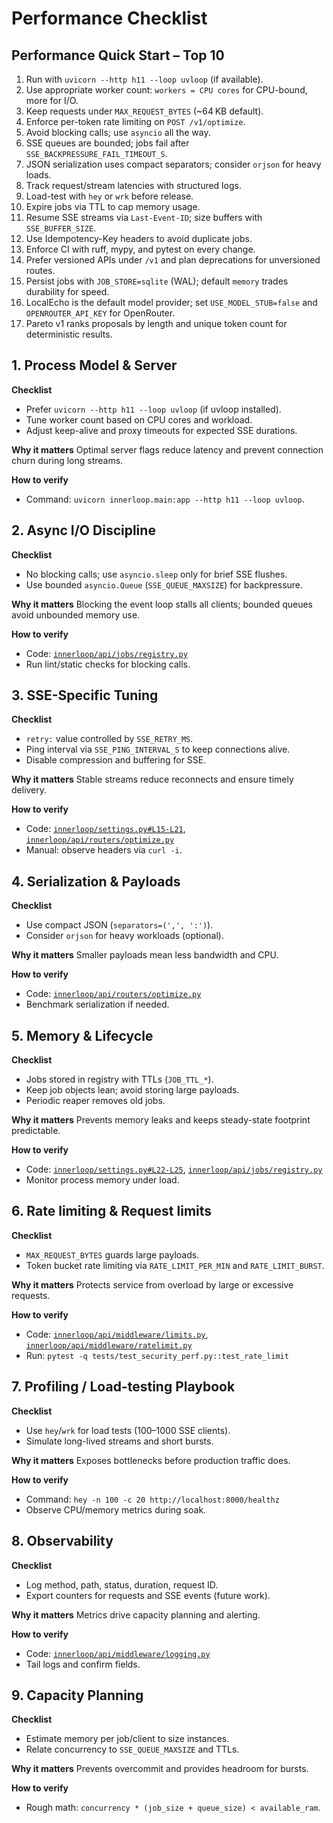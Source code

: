 # Performance Checklist

## Performance Quick Start – Top 10
1. Run with `uvicorn --http h11 --loop uvloop` (if available).
2. Use appropriate worker count: `workers = CPU cores` for CPU-bound, more for I/O.
3. Keep requests under `MAX_REQUEST_BYTES` (~64 KB default).
4. Enforce per-token rate limiting on `POST /v1/optimize`.
5. Avoid blocking calls; use `asyncio` all the way.
6. SSE queues are bounded; jobs fail after `SSE_BACKPRESSURE_FAIL_TIMEOUT_S`.
7. JSON serialization uses compact separators; consider `orjson` for heavy loads.
8. Track request/stream latencies with structured logs.
9. Load-test with `hey` or `wrk` before release.
10. Expire jobs via TTL to cap memory usage.
11. Resume SSE streams via `Last-Event-ID`; size buffers with `SSE_BUFFER_SIZE`.
12. Use Idempotency-Key headers to avoid duplicate jobs.
13. Enforce CI with ruff, mypy, and pytest on every change.
14. Prefer versioned APIs under `/v1` and plan deprecations for unversioned routes.
15. Persist jobs with `JOB_STORE=sqlite` (WAL); default `memory` trades durability for speed.
16. LocalEcho is the default model provider; set `USE_MODEL_STUB=false` and `OPENROUTER_API_KEY` for OpenRouter.
17. Pareto v1 ranks proposals by length and unique token count for deterministic results.

## 1. Process Model & Server
**Checklist**
- Prefer `uvicorn --http h11 --loop uvloop` (if uvloop installed).
- Tune worker count based on CPU cores and workload.
- Adjust keep-alive and proxy timeouts for expected SSE durations.

**Why it matters**
Optimal server flags reduce latency and prevent connection churn during long streams.

**How to verify**
- Command: `uvicorn innerloop.main:app --http h11 --loop uvloop`.

## 2. Async I/O Discipline
**Checklist**
- No blocking calls; use `asyncio.sleep` only for brief SSE flushes.
- Use bounded `asyncio.Queue` (`SSE_QUEUE_MAXSIZE`) for backpressure.

**Why it matters**
Blocking the event loop stalls all clients; bounded queues avoid unbounded memory use.

**How to verify**
- Code: [`innerloop/api/jobs/registry.py`](innerloop/api/jobs/registry.py)
- Run lint/static checks for blocking calls.

## 3. SSE-Specific Tuning
**Checklist**
- `retry:` value controlled by `SSE_RETRY_MS`.
- Ping interval via `SSE_PING_INTERVAL_S` to keep connections alive.
- Disable compression and buffering for SSE.

**Why it matters**
Stable streams reduce reconnects and ensure timely delivery.

**How to verify**
- Code: [`innerloop/settings.py#L15-L21`](innerloop/settings.py#L15-L21), [`innerloop/api/routers/optimize.py`](innerloop/api/routers/optimize.py)
- Manual: observe headers via `curl -i`.

## 4. Serialization & Payloads
**Checklist**
- Use compact JSON (`separators=(',', ':')`).
- Consider `orjson` for heavy workloads (optional).

**Why it matters**
Smaller payloads mean less bandwidth and CPU.

**How to verify**
- Code: [`innerloop/api/routers/optimize.py`](innerloop/api/routers/optimize.py)
- Benchmark serialization if needed.

## 5. Memory & Lifecycle
**Checklist**
- Jobs stored in registry with TTLs (`JOB_TTL_*`).
- Keep job objects lean; avoid storing large payloads.
- Periodic reaper removes old jobs.

**Why it matters**
Prevents memory leaks and keeps steady-state footprint predictable.

**How to verify**
- Code: [`innerloop/settings.py#L22-L25`](innerloop/settings.py#L22-L25), [`innerloop/api/jobs/registry.py`](innerloop/api/jobs/registry.py)
- Monitor process memory under load.

## 6. Rate limiting & Request limits
**Checklist**
- `MAX_REQUEST_BYTES` guards large payloads.
- Token bucket rate limiting via `RATE_LIMIT_PER_MIN` and `RATE_LIMIT_BURST`.

**Why it matters**
Protects service from overload by large or excessive requests.

**How to verify**
- Code: [`innerloop/api/middleware/limits.py`](innerloop/api/middleware/limits.py), [`innerloop/api/middleware/ratelimit.py`](innerloop/api/middleware/ratelimit.py)
- Run: `pytest -q tests/test_security_perf.py::test_rate_limit`

## 7. Profiling / Load-testing Playbook
**Checklist**
- Use `hey`/`wrk` for load tests (100–1000 SSE clients).
- Simulate long-lived streams and short bursts.

**Why it matters**
Exposes bottlenecks before production traffic does.

**How to verify**
- Command: `hey -n 100 -c 20 http://localhost:8000/healthz`
- Observe CPU/memory metrics during soak.

## 8. Observability
**Checklist**
- Log method, path, status, duration, request ID.
- Export counters for requests and SSE events (future work).

**Why it matters**
Metrics drive capacity planning and alerting.

**How to verify**
- Code: [`innerloop/api/middleware/logging.py`](innerloop/api/middleware/logging.py)
- Tail logs and confirm fields.

## 9. Capacity Planning
**Checklist**
- Estimate memory per job/client to size instances.
- Relate concurrency to `SSE_QUEUE_MAXSIZE` and TTLs.

**Why it matters**
Prevents overcommit and provides headroom for bursts.

**How to verify**
- Rough math: `concurrency * (job_size + queue_size) < available_ram`.
